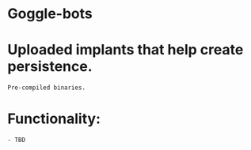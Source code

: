 # Goggle-bots

# Uploaded implants that help create persistence. 

	Pre-compiled binaries. 

# Functionality:
	- TBD
